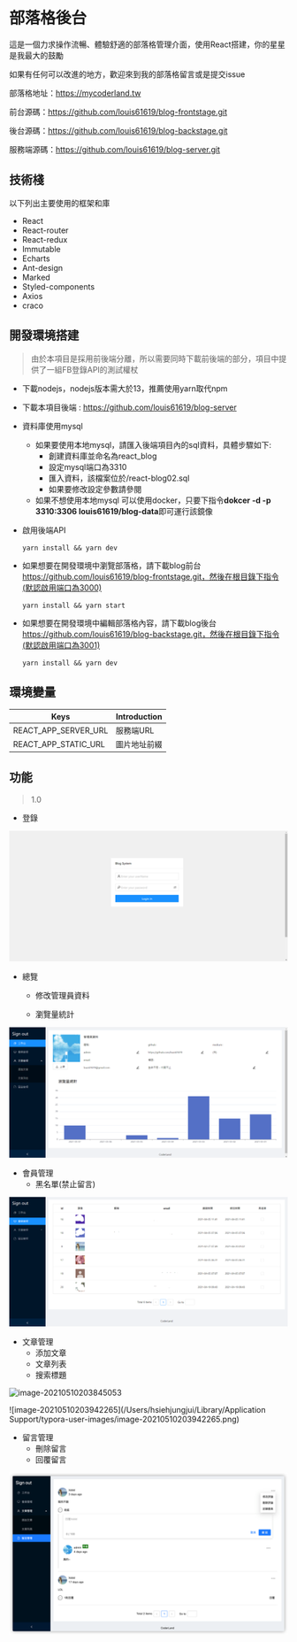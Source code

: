 

 # 部落格後台

這是一個力求操作流暢、體驗舒適的部落格管理介面，使用React搭建，你的星星是我最大的鼓勵

如果有任何可以改進的地方，歡迎來到我的部落格留言或是提交issue

部落格地址：https://mycoderland.tw

前台源碼：https://github.com/louis61619/blog-frontstage.git

後台源碼：https://github.com/louis61619/blog-backstage.git

服務端源碼：https://github.com/louis61619/blog-server.git



## 技術棧

以下列出主要使用的框架和庫

- React
- React-router
- React-redux
- Immutable
- Echarts
- Ant-design
- Marked
- Styled-components
- Axios
- craco



## 開發環境搭建

> 由於本項目是採用前後端分離，所以需要同時下載前後端的部分，項目中提供了一組FB登錄API的測試權杖

- 下載nodejs，nodejs版本需大於13，推薦使用yarn取代npm

- 下載本項目後端 : https://github.com/louis61619/blog-server

- 資料庫使用mysql

  - 如果要使用本地mysql，請匯入後端項目內的sql資料，具體步驟如下:
    - 創建資料庫並命名為react_blog
    - 設定mysql端口為3310
    - 匯入資料，該檔案位於/react-blog02.sql
    - 如果要修改設定參數請參閱
  - 如果不想使用本地mysql 可以使用docker，只要下指令**dokcer -d -p 3310:3306 louis61619/blog-data**即可運行該鏡像

- 啟用後端API

  ```
  yarn install && yarn dev
  ```

- 如果想要在開發環境中瀏覽部落格，請下載blog前台 https://github.com/louis61619/blog-frontstage.git，然後在根目錄下指令(默認啟用端口為3000)

  ```
  yarn install && yarn start
  ```

- 如果想要在開發環境中編輯部落格內容，請下載blog後台 https://github.com/louis61619/blog-backstage.git，然後在根目錄下指令(默認啟用端口為3001)

  ```
  yarn install && yarn dev
  ```

  

## 環境變量

| Keys                 | Introduction |
| -------------------- | ------------ |
| REACT_APP_SERVER_URL | 服務端URL    |
| REACT_APP_STATIC_URL | 圖片地址前綴 |



## 功能

> 1.0

- 登錄

![image-20210507160410319](./images/image-20210507160410319.png)

- 總覽
  - 修改管理員資料

  - 瀏覽量統計

![image-20210507160319127](./images/image-20210507160319127.png)

- 會員管理
  - 黑名單(禁止留言)

![](./images/%E8%9E%A2%E5%B9%95%E6%93%B7%E5%8F%96%E7%95%AB%E9%9D%A2%202021-05-07%20161218.png)

- 文章管理
  - 添加文章
  - 文章列表
  - 搜索標題

![image-20210510203845053](./images/image-20210510203845053.png)

![image-20210510203942265](/Users/hsiehjungjui/Library/Application Support/typora-user-images/image-20210510203942265.png)

- 留言管理
  - 刪除留言
  - 回覆留言

![image-20210510204110366](./images/image-20210510204110366.png)